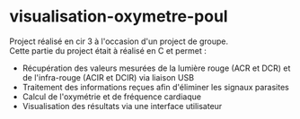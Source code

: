 # visualisation-oxymetre-poul
Project réalisé en cir 3 à l'occasion d'un project de groupe. \
Cette partie du project était à réalisé en C et permet :
* Récupération des valeurs mesurées de la lumière rouge (ACR et DCR) et de l'infra-rouge (ACIR et DCIR) via liaison USB
* Traitement des informations reçues afin d'éliminer les signaux parasites
* Calcul de l'oxymétrie et de fréquence cardiaque
* Visualisation des résultats via une interface utilisateur
